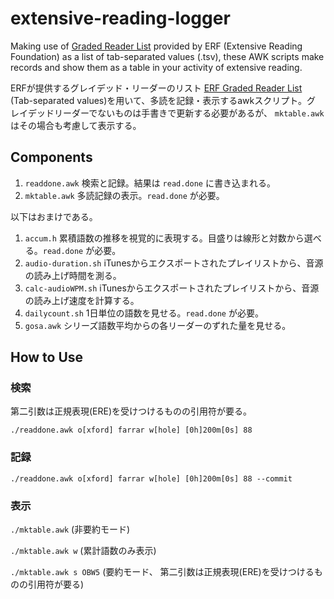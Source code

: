 # extensive-reading-logger

Making use of
[Graded Reader List](https://sites.google.com/site/erfgrlist/)
provided by ERF (Extensive Reading Foundation) as a list of
tab-separated values (.tsv), these AWK scripts make records and show
them as a table in your activity of extensive reading.

ERFが提供するグレイデッド・リーダーのリスト
[ERF Graded Reader List](https://sites.google.com/site/erfgrlist/)
(Tab-separated values)を用いて、多読を記録・表示するawkスクリプト。グ
レイデッドリーダーでないものは手書きで更新する必要があるが、
`mktable.awk` はその場合も考慮して表示する。


## Components

1. ```readdone.awk``` 検索と記録。結果は ```read.done``` に書き込まれる。
1. ```mktable.awk``` 多読記録の表示。```read.done``` が必要。

以下はおまけである。

1. ```accum.h``` 累積語数の推移を視覚的に表現する。目盛りは線形と対数から選べる。```read.done``` が必要。
1. ```audio-duration.sh``` iTunesからエクスポートされたプレイリストから、音源の読み上げ時間を測る。
1. ```calc-audioWPM.sh``` iTunesからエクスポートされたプレイリストから、音源の読み上げ速度を計算する。
1. ```dailycount.sh``` 1日単位の語数を見せる。```read.done``` が必要。
1. ```gosa.awk``` シリーズ語数平均からの各リーダーのずれた量を見せる。

## How to Use

### 検索

第二引数は正規表現(ERE)を受けつけるものの引用符が要る。

```./readdone.awk o[xford] farrar w[hole] [0h]200m[0s] 88```

<!-- `o[xford], penguin(pearson), cambridge, cengage(heinle),
macmillan, blackcat` のみを用意している。 -->

### 記録

```./readdone.awk o[xford] farrar w[hole] [0h]200m[0s] 88 --commit```

### 表示

```./mktable.awk``` (非要約モード)

```./mktable.awk w``` (累計語数のみ表示)

```./mktable.awk s OBW5``` (要約モード、 第二引数は正規表現(ERE)を受けつけるものの引用符が要る)
